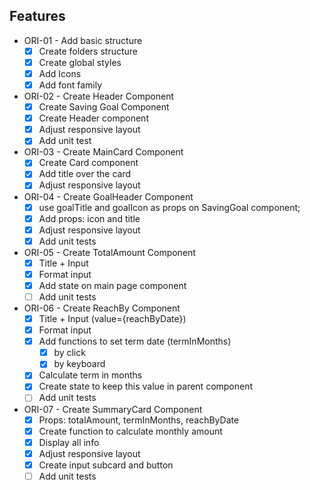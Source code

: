 ## Features

- ORI-01 - Add basic structure
    - [x]  Create folders structure
    - [x]  Create global styles
    - [x]  Add Icons
    - [x]  Add font family

- ORI-02 - Create Header Component
    - [x]  Create Saving Goal Component
    - [x]  Create Header component
    - [x]  Adjust responsive layout
    - [x]  Add unit test

- ORI-03 - Create MainCard Component
    - [x]  Create Card component
    - [x]  Add title over the card
    - [x]  Adjust responsive layout

- ORI-04 - Create GoalHeader Component
    - [x]  use goalTitle and goalIcon as props on SavingGoal component;
    - [x]  Add props: icon and title
    - [x]  Adjust responsive layout
    - [x]  Add unit tests

- ORI-05 - Create TotalAmount Component
    - [x]  Title + Input
    - [x]  Format input
    - [x]  Add state on main page component
    - [ ]  Add unit tests

- ORI-06 - Create ReachBy Component
    - [x]  Title + Input (value={reachByDate})
    - [x]  Format input
    - [x]  Add functions to set term date (termInMonths)
        - [x]  by click
        - [x]  by keyboard
    - [x]  Calculate term in months
    - [x]  Create state to keep this value in parent component
    - [ ]  Add unit tests

- ORI-07 - Create SummaryCard Component
    - [x]  Props: totalAmount, termInMonths, reachByDate
    - [x]  Create function to calculate monthly amount
    - [x]  Display all info
    - [x]  Adjust responsive layout
    - [x]  Create input subcard and button
    - [ ]  Add unit tests